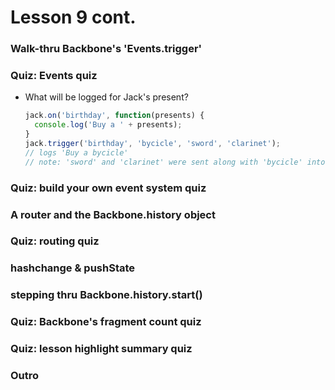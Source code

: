 # Lesson 9 cont.

### Walk-thru Backbone's 'Events.trigger'
### Quiz: Events quiz
* What will be logged for Jack's present?
  ```js
  jack.on('birthday', function(presents) {
    console.log('Buy a ' + presents);
  }
  jack.trigger('birthday', 'bycicle', 'sword', 'clarinet');
  // logs 'Buy a bycicle'
  // note: 'sword' and 'clarinet' were sent along with 'bycicle' into the cb fn, but they are not stored or used
  ```

### Quiz: build your own event system quiz
### A router and the Backbone.history object
### Quiz: routing quiz
### hashchange & pushState
### stepping thru Backbone.history.start()
### Quiz: Backbone's fragment count quiz
### Quiz: lesson highlight summary quiz
### Outro
